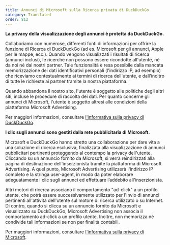```yaml
---
title: Annunci di Microsoft sulla Ricerca privata di DuckDuckGo
category: Translated
order: 812
---
```


**La privacy della visualizzazione degli annunci è protetta da DuckDuckGo.**

Collaboriamo con numerose, differenti fonti di informazioni per offrire la funzione di Ricerca di DuckDuckGo (ad es. Microsoft per gli annunci, Apple per le mappe, ecc.). Quando vengono visualizzati i risultati di ricerca (annunci inclusi), le ricerche non possono essere ricondotte all'utente, né da noi né dai nostri partner. Tale funzionalità è resa possibile dalla mancata memorizzazione dei dati identificativi personali (l'indirizzo IP, ad esempio) che riceviamo contestualmente ai termini di ricerca dell'utente, e dall'inoltro di tutte le richieste ai partner tramite la nostra piattaforma.

Quando abbandona il nostro sito, l'utente è soggetto alle politiche degli altri siti, incluse le procedure di raccolta dei dati. Per quanto concerne gli annunci di Microsoft, l'utente è soggetto altresì alle condizioni della piattaforma Microsoft Advertising.

Per maggiori informazioni, consultare [l'informativa sulla privacy di DuckDuckGo](https://duckduckgo.com/privacy).

**I clic sugli annunci sono gestiti dalla rete pubblicitaria di Microsoft.**

Microsoft e DuckDuckGo hanno stretto una collaborazione per dare vita a una soluzione di ricerca esclusiva, finalizzata alla visualizzazione di annunci pubblicitari pertinenti proteggendo al contempo la privacy dell'utente. Cliccando su un annuncio fornito da Microsoft, si verrà reindirizzati alla pagina di destinazione dell'inserzionista tramite la piattaforma di Microsoft Advertising. A quel punto, Microsoft Advertising utilizzerà l'indirizzo IP completo e la stringa user-agent, in modo da poter elaborare  adeguatamente i clic sugli annunci ed effettuare l’addebito all'inserzionista.

Altri motori di ricerca associano il comportamento "ad-click" a un profilo utente, che potrà essere successivamente utilizzato per l'invio di annunci pertinenti all'attività dell'utente sul motore di ricerca utilizzato o su Internet. Di contro, quando si clicca su un annuncio fornito da Microsoft e visualizzato su DuckDuckGo, Microsoft Advertising non associa il comportamento ad-click a un profilo utente. Inoltre, non memorizza né condivide tali informazioni se non per finalità contabili.

Per maggiori informazioni, consultare [l'informativa sulla privacy di Microsoft](https://privacy.microsoft.com).
